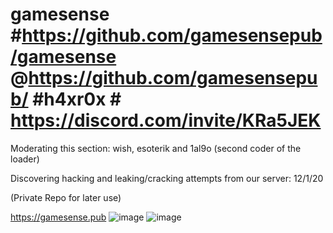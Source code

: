 # gamesense #https://github.com/gamesensepub/gamesense @https://github.com/gamesensepub/ #h4xr0x # https://discord.com/invite/KRa5JEK
Moderating this section: wish, esoterik and 1al9o (second coder of the loader) 

Discovering hacking and leaking/cracking attempts from our server: 12/1/20

(Private Repo for later use)

https://gamesense.pub
![image](https://user-images.githubusercontent.com/65768277/114320428-884a0600-9adb-11eb-953d-13cc04276d1d.png)
![image](https://user-images.githubusercontent.com/65768277/114320441-939d3180-9adb-11eb-9b5f-81b298a2d235.png)
